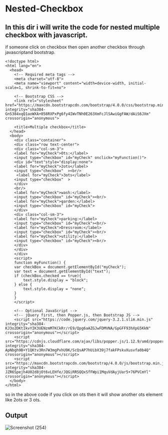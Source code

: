 # Nested-Checkbox
In this dir i will write the code for nested multiple checkbox with javascript.
------------------------------------------------------------------------------------------------------
if someone click on checkbox then open another checkbox through javascriptand bootstrap.

```
<!doctype html>
<html lang="en">
  <head>
    <!-- Required meta tags -->
    <meta charset="utf-8">
    <meta name="viewport" content="width=device-width, initial-scale=1, shrink-to-fit=no">

    <!-- Bootstrap CSS -->
    <link rel="stylesheet" href="https://maxcdn.bootstrapcdn.com/bootstrap/4.0.0/css/bootstrap.min.css" integrity="sha384-Gn5384xqQ1aoWXA+058RXPxPg6fy4IWvTNh0E263XmFcJlSAwiGgFAW/dAiS6JXm" crossorigin="anonymous">

    <title>Multiple checkbox</title>
  </head>
  <body>
    <div class="container">
    <div class="row text-center">
    <div class="col-sm-3">
    <label for="myCheck">Ots:</label> 
    <input type="checkbox" id="myCheck" onclick="myFunction()">
    <div id="text"style="display:none">
    <label for="myCheck">2ots</label> 
    <input type="checkbox"  ><br/>
     <label for="myCheck">3ots</label> 
    <input type="checkbox"  >
    </div>
    <br/>
    <label for="myCheck">wash:</label> 
    <input type="checkbox" id="myCheck"><br/>
    <label for="myCheck">garden:</label> 
    <input type="checkbox" id="myCheck">
    </div>
    <div class="col-sm-3">
    <label for="myCheck">parking:</label> 
    <input type="checkbox" id="myCheck"><br/>
    <label for="myCheck">Dressroom:</label> 
    <input type="checkbox" id="myCheck"><br/>
    <label for="myCheck">utility:</label> 
    <input type="checkbox" id="myCheck"><br/>
    </div>
    </div>
    </div>
    <script>
    function myFunction() {
    var checkBox = document.getElementById("myCheck");
    var text = document.getElementById("text");
    if (checkBox.checked == true){
        text.style.display = "block";
    } else {
        text.style.display = "none";
    }
    }
    </script>

    <!-- Optional JavaScript -->
    <!-- jQuery first, then Popper.js, then Bootstrap JS -->
    <script src="https://code.jquery.com/jquery-3.2.1.slim.min.js" integrity="sha384-KJ3o2DKtIkvYIK3UENzmM7KCkRr/rE9/Qpg6aAZGJwFDMVNA/GpGFF93hXpG5KkN" crossorigin="anonymous"></script>
    <script src="https://cdnjs.cloudflare.com/ajax/libs/popper.js/1.12.9/umd/popper.min.js" integrity="sha384-ApNbgh9B+Y1QKtv3Rn7W3mgPxhU9K/ScQsAP7hUibX39j7fakFPskvXusvfa0b4Q" crossorigin="anonymous"></script>
    <script src="https://maxcdn.bootstrapcdn.com/bootstrap/4.0.0/js/bootstrap.min.js" integrity="sha384-JZR6Spejh4U02d8jOt6vLEHfe/JQGiRRSQQxSfFWpi1MquVdAyjUar5+76PVCmYl" crossorigin="anonymous"></script>
  </body>
</html>

```

so in the above code if you click on ots then it will show another ots element like 2ots or 3 ots.

## Output

![Screenshot (254)](https://user-images.githubusercontent.com/51478832/91637104-84bdaf00-ea23-11ea-9de8-0e30503a392c.png)

